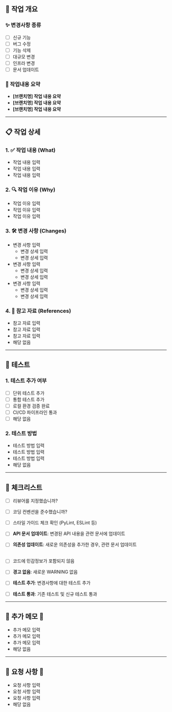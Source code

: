 ## 📌 작업 개요

### ✨ 변경사항 종류
- [ ] 신규 기능
- [ ] 버그 수정
- [ ] 기능 삭제
- [ ] 대규모 변경
- [ ] 인프라 변경
- [ ] 문서 업데이트

### 📌 작업내용 요약
<!-- 작업 내용을 간결하고 명확하게 정리/요약하여 작성합니다.
    - 작업 브랜치명과 작업 내용을 입력해주세요.
    - 지라 이슈 식별번호와 작업 내용을 입력해주세요. -->
<!-- 작성 예시
    - [feature/be/hgd/login] 사용자 로그인 기능 구현
    - [JIRA-1234] Implement User Authentication API -->
- **[브랜치명] 작업 내용 요약**
- **[브랜치명] 작업 내용 요약**
- **[브랜치명] 작업 내용 요약**


---

## 📋 작업 상세

### 1. **✅ 작업 내용 (What)**
<!-- 구현/수정한 주요 기능이나 변경사항을 간단히 설명합니다. 
    - **추가된 내용**: 추가되거나 변경된 주요 기능을 설명합니다.
    - **제거된 내용**: 제거되거나 비활성화된 기능이 있다면 명시합니다. -->
<!-- 작성 예시
    - 사용자 인증 API 구현
    - 사용자 로그인 API 구현
    - JWT 발급 및 검증 로직 추가
    - 로그인 실패 시 상태 코드 및 예외 메시지 반환 기능 추가 -->
- 작업 내용 입력
- 작업 내용 입력
- 작업 내용 입력

### 2. **🔍 작업 이유 (Why)**
<!-- 해당 작업이 필요한 이유를 기술합니다.
    - 왜 이 변경이 필요한지, 관련 배경 정보를 제공합니다.
    - 문제를 해결하거나, 요구사항을 만족시키는 이유를 포함합니다. -->
<!-- 작성 예시
    - 인증/인가 로직 구현을 통해 사용자 보안을 강화하고 시스템 접근을 제어하기 위함. -->
- 작업 이유 입력
- 작업 이유 입력
- 작업 이유 입력

### 3. **🛠️ 변경 사항 (Changes)**
<!-- 주요 코드/파일 변경사항을 상세히 요약합니다.
    - 해당 변경 사항을 구현한 방법이나 논리를 설명합니다.
    - 구현 시 고려한 사항이나 Trade-off를 명시합니다. -->
<!-- 작성 예시
    - `AuthController.java`: 로그인 엔드포인트 추가
      - 입력 데이터 유효성 검증 로직 추가
    - `AuthService.java`: 사용자 인증 비즈니스 로직 추가
      - 비밀번호 암호화 검증 처리
    - `UserService.java`: JWT 발급 메서드 구현
      - 사용자 세부 권한 데이터 포함
    - `JwtUtil.java`: JWT 토큰 관리 유틸리티 클래스 추가
      - JWT 생성 및 검증 메서드 추가
      - 토큰 만료 처리 로직 추가
    - `application.yml`: JWT 시크릿 키 및 만료 시간 설정 추가 -->
- 변경 사항 입력
  - 변경 상세 입력
  - 변경 상세 입력
- 변경 사항 입력
  - 변경 상세 입력
  - 변경 상세 입력
- 변경 사항 입력
  - 변경 상세 입력
  - 변경 상세 입력

### 4. **🔗 참고 자료 (References)**
<!-- 관련된 이슈나 디스커션, 요구사항 문서, 또는 참고 자료의 링크를 기재합니다. -->
<!-- 작성 예시
  - [Resolves #123] 해결
  - [이슈 식별번호] 해결/관련
  - [JIRA Ticket] [JIRA-1234](https://jira.example.com/browse/JIRA-1234)
  - [API 명세서] [REST Docs](http://localhost:8080/index.html)
  - [API 명세서] [Swagger Docs](http://localhost:8080/swagger-ui.html)
  - [요구사항 명세서] [요구사항명](https://example.com)
  - [참고 문서] [참고 문서 제목](https://example.com)
  - [참고 문서] [JWT 인증 개념](https://jwt.io/introduction) -->
- 참고 자료 입력
- 참고 자료 입력
- 참고 자료 입력
- 해당 없음


---

## 🧪 테스트

### 1. **테스트 추가 여부**
<!-- 테스트 수행 항목을 명시하여 코드 품질과 안정성을 확인합니다. -->
- [ ] 단위 테스트 추가
- [ ] 통합 테스트 추가
- [ ] 로컬 환경 검증 완료
- [ ] CI/CD 파이프라인 통과
- [ ] 해당 없음

### 2. **테스트 방법**
<!-- 테스트를 실행한 방법을 간단히 설명합니다. -->
<!-- 작성 예시
    - 로컬 환경에서 정상적으로 실행 확인
    - Postman으로 로그인 API 호출 후 JWT 발급 확인 -->
- 테스트 방법 입력
- 테스트 방법 입력
- 테스트 방법 입력
- 해당 없음


---

## 🚨 체크리스트
- [ ] 리뷰어를 지정했습니까?
- [ ] 코딩 컨벤션을 준수했습니까?
- [ ] 스타일 가이드 체크 확인 (PyLint, ESLint 등)
- [ ] **API 문서 업데이트**: 변경된 API 내용을 관련 문서에 업데이트
- [ ] **의존성 업데이트**: 새로운 의존성을 추가한 경우, 관련 문서 업데이트
<br><br>
- [ ] 코드에 민감정보가 포함되지 않음
- [ ] **경고 없음**: 새로운 WARNING 없음
- [ ] **테스트 추가**: 변경사항에 대한 테스트 추가
- [ ] **테스트 통과**: 기존 테스트 및 신규 테스트 통과


---

## 📢 추가 메모 💬
<!-- 리뷰어가 알아야 할 추가 사항이나 주의 사항을 기재합니다. -->
<!-- 작성 예시
    - 이 PR은 #123의 하위 작업입니다.
    - 이 기능은 추후 OAuth2와 통합 예정입니다.
    - JWT 시크릿 키는 환경 변수(`JWT_SECRET`)로 관리됩니다.
    - 클라이언트 요청 헤더의 `Authorization` 형식은 `Bearer <TOKEN>`입니다. -->
- 추가 메모 입력
- 추가 메모 입력
- 추가 메모 입력
- 해당 없음


---

## 🙏 요청 사항 💬
<!-- 리뷰어에게 요청하고 싶은 사항(코드 리뷰, 테스트, 문서 검토 등)을 명시합니다. -->
<!-- 작성 예시
    - 주요 로직(`AuthService`의 `authenticateUser`)에 대한 검증 부탁드립니다.
    - JWT 유틸리티(`JwtUtil`)의 성능 개선 가능성 검토 부탁드립니다.
    - 추가 테스트 케이스 필요 여부 검토 부탁드립니다. -->
- 요청 사항 입력
- 요청 사항 입력
- 요청 사항 입력
- 해당 없음